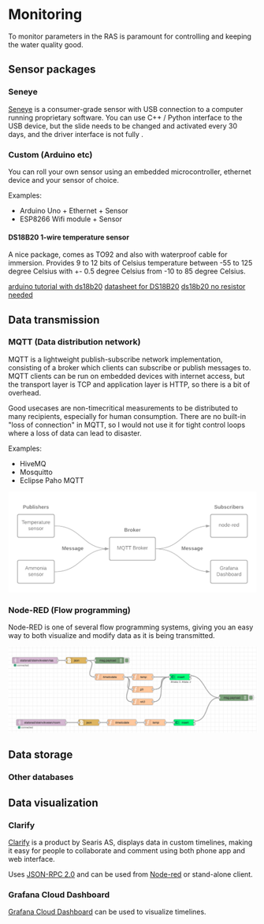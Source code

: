 # Monitoring
To monitor parameters in the RAS is paramount for controlling and keeping the water quality good.

## Sensor packages

### Seneye
[Seneye](https://www.seneye.com/) is a consumer-grade sensor with USB connection to a computer running proprietary software. You can use C++ / Python interface to the USB device, but the slide needs to be changed and activated every 30 days, and the driver interface is not fully .

### Custom (Arduino etc)
You can roll your own sensor using an embedded microcontroller, ethernet device and your sensor of choice.

Examples:
- Arduino Uno + Ethernet + Sensor
- ESP8266 Wifi module + Sensor

#### DS18B20 1-wire temperature sensor
A nice package, comes as TO92 and also with waterproof cable for immersion. Provides 9 to 12 bits of Celsius temperature between -55 to 125 degree Celsius with +- 0.5 degree Celsius from -10 to 85 degree Celsius.


[arduino tutorial with ds18b20](https://create.arduino.cc/projecthub/TheGadgetBoy/ds18b20-digital-temperature-sensor-and-arduino-9cc806)
[datasheet for DS18B20](https://datasheets.maximintegrated.com/en/ds/DS18B20.pdf)
[ds18b20 no resistor needed](https://wp.josh.com/2014/06/23/no-external-pull-up-needed-for-ds18b20-temp-sensor/)

## Data transmission

### MQTT (Data distribution network)
MQTT is a lightweight publish-subscribe network implementation, consisting of a broker which clients can subscribe or publish messages to. MQTT clients can be run on embedded devices with internet access, but the transport layer is TCP and application layer is HTTP, so there is a bit of overhead.

Good usecases are non-timecritical measurements to be distributed to many recipients, especially for human consumption. There are no built-in "loss of connection" in MQTT, so I would not use it for tight control loops where a loss of data can lead to disaster.

Examples:
- HiveMQ
- Mosquitto
- Eclipse Paho MQTT

![MQTT](img/mqtt.png?raw=true "MQTT")

### Node-RED (Flow programming)
Node-RED is one of several flow programming systems, giving you an easy way to both visualize and modify data as it is being transmitted.

![node-red](img/node-red.png?raw=true "node-red")

## Data storage

### Other databases



## Data visualization

### Clarify
[Clarify](https://www.clarify.us/) is a product by Searis AS, displays data in custom timelines, making it easy for people to collaborate and comment using both phone app and web interface.

Uses [JSON-RPC 2.0](https://www.jsonrpc.org/specification) and can be used from [Node-red](https://nodered.org/) or stand-alone client.

### Grafana Cloud Dashboard
[Grafana Cloud Dashboard](https://grafana.com/products/cloud/features/#cloud-dashboards-grafana) can be used to visualize timelines.